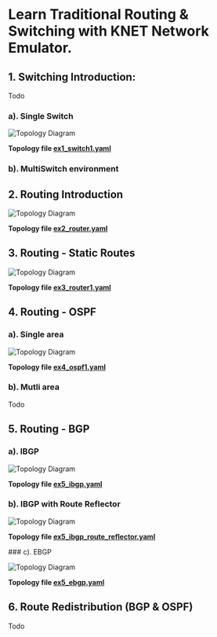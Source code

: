 # Learn Traditional Routing & Switching with KNET Network Emulator.


## 1. Switching Introduction:

Todo

### a). Single Switch

![Topology Diagram](imgs/ex1_switch1.jpg?raw=true) 



**Topology file [ex1_switch1.yaml](https://github.com/knetsolutions/knet-example-topologies/blob/master/traditional/ex1_switch1.yaml)**


### b). MultiSwitch environment




## 2. Routing Introduction



![Topology Diagram](imgs/ex2_router.jpg?raw=true) 



**Topology file [ex2_router.yaml](https://github.com/knetsolutions/knet-example-topologies/blob/master/traditional/ex2_router.yaml)**


## 3. Routing - Static Routes




![Topology Diagram](imgs/ex3_router1.jpg?raw=true) 



**Topology file [ex3_router1.yaml](https://github.com/knetsolutions/knet-example-topologies/blob/master/traditional/ex3_router1.yaml)**






## 4. Routing - OSPF


### a). Single area

![Topology Diagram](imgs/ex4_ospf1.jpg?raw=true) 


**Topology file [ex4_ospf1.yaml](https://github.com/knetsolutions/knet-example-topologies/blob/master/traditional/ex4_ospf1.yaml)**

### b). Mutli area

Todo


## 5. Routing - BGP



### a). IBGP



![Topology Diagram](imgs/ex5_ibgp.jpg?raw=true) 


**Topology file [ex5_ibgp.yaml](https://github.com/knetsolutions/knet-example-topologies/blob/master/traditional/ex5_ibgp.yaml)**

### b). IBGP with Route Reflector 


![Topology Diagram](imgs/ex5_ibgp_rr.jpg?raw=true) 

**Topology file [ex5_ibgp_route_reflector.yaml](https://github.com/knetsolutions/knet-example-topologies/blob/master/traditional/ex5_ibgp_route_reflector.yaml)**


### c). EBGP

![Topology Diagram](imgs/ex5_ebgp.jpg?raw=true) 

**Topology file [ex5_ebgp.yaml](https://github.com/knetsolutions/knet-example-topologies/blob/master/traditional/ex5_ebgp.yaml)**

## 6. Route Redistribution (BGP & OSPF)

Todo

